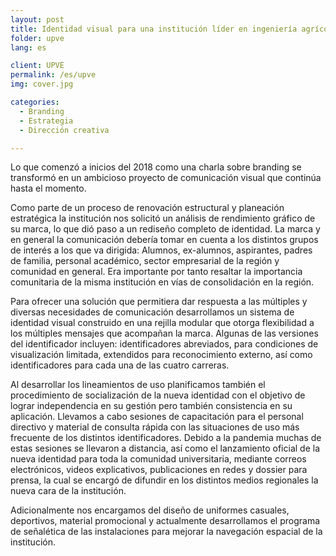 ```yaml
---
layout: post
title: Identidad visual para una institución líder en ingeniería agrícola en México
folder: upve
lang: es

client: UPVE
permalink: /es/upve
img: cover.jpg

categories:
  - Branding
  - Estrategia
  - Dirección creativa

---
```


Lo que comenzó a inicios del 2018 como una charla sobre branding se transformó en un ambicioso proyecto de comunicación visual que continúa hasta el momento.

Como parte de un proceso de renovación estructural y planeación estratégica la institución nos solicitó un análisis de rendimiento gráfico de su marca, lo que dió paso a un rediseño completo de identidad.
La marca y en general la comunicación debería tomar en cuenta a los distintos grupos de interés a los que va dirigida: Alumnos, ex-alumnos, aspirantes, padres de familia, personal académico, sector empresarial de la región y comunidad en general. Era importante por tanto resaltar la importancia comunitaria de la misma institución en vías de consolidación en la región.

Para ofrecer una solución que permitiera dar respuesta a las múltiples y diversas necesidades de comunicación desarrollamos un sistema de identidad visual construido en una rejilla modular que otorga flexibilidad a los múltiples mensajes que acompañan la marca. Algunas de las versiones del identificador incluyen: identificadores abreviados, para condiciones de visualización limitada, extendidos para reconocimiento externo, así como identificadores para cada una de las cuatro carreras.

Al desarrollar los lineamientos de uso planificamos también el procedimiento de socialización de la nueva identidad con el objetivo de lograr independencia en su gestión pero también consistencia en su aplicación. Llevamos a cabo sesiones de capacitación para el personal directivo y material de consulta rápida con las situaciones de uso más frecuente de los distintos identificadores. Debido a la pandemia muchas de estas sesiones se llevaron a distancia, así como el lanzamiento oficial de la nueva identidad para toda la comunidad universitaria, mediante correos electrónicos, videos explicativos, publicaciones en redes y dossier para prensa, la cual se encargó de difundir en los distintos medios regionales la nueva cara de la institución.

Adicionalmente nos encargamos del diseño de uniformes casuales, deportivos, material promocional y actualmente desarrollamos el programa de señalética de las instalaciones para mejorar la navegación espacial de la institución.
